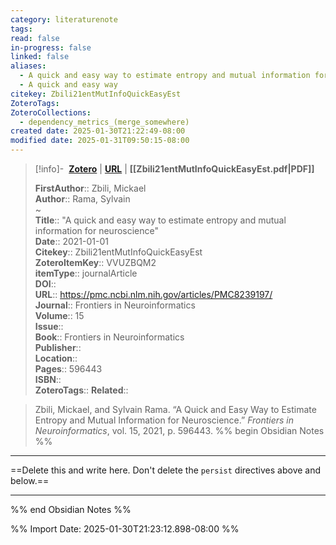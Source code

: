 ```yaml
---
category: literaturenote
tags: 
read: false
in-progress: false
linked: false
aliases:
  - A quick and easy way to estimate entropy and mutual information for neuroscience
  - A quick and easy way
citekey: Zbili21entMutInfoQuickEasyEst
ZoteroTags: 
ZoteroCollections:
  - dependency_metrics_(merge_somewhere)
created date: 2025-01-30T21:22:49-08:00
modified date: 2025-01-31T09:50:15-08:00
---
```


> [!info]- &nbsp;[**Zotero**](zotero://select/library/items/VVUZBQM2)   | [**URL**](https://pmc.ncbi.nlm.nih.gov/articles/PMC8239197/) | **[[Zbili21entMutInfoQuickEasyEst.pdf|PDF]]**
>
> 
> 
> **FirstAuthor**:: Zbili, Mickael  
> **Author**:: Rama, Sylvain  
~    
> **Title**:: "A quick and easy way to estimate entropy and mutual information for neuroscience"  
> **Date**:: 2021-01-01  
> **Citekey**:: Zbili21entMutInfoQuickEasyEst  
> **ZoteroItemKey**:: VVUZBQM2  
> **itemType**:: journalArticle  
> **DOI**::   
> **URL**:: https://pmc.ncbi.nlm.nih.gov/articles/PMC8239197/  
> **Journal**:: Frontiers in Neuroinformatics  
> **Volume**:: 15  
> **Issue**::   
> **Book**:: Frontiers in Neuroinformatics  
> **Publisher**::   
> **Location**::    
> **Pages**:: 596443  
> **ISBN**::   
> **ZoteroTags**:: 
> **Related**:: 

> Zbili, Mickael, and Sylvain Rama. “A Quick and Easy Way to Estimate Entropy and Mutual Information for Neuroscience.” _Frontiers in Neuroinformatics_, vol. 15, 2021, p. 596443.
%% begin Obsidian Notes %%
___
==Delete this and write here.  Don't delete the `persist` directives above and below.==
___
%% end Obsidian Notes %%


%% Import Date: 2025-01-30T21:23:12.898-08:00 %%

